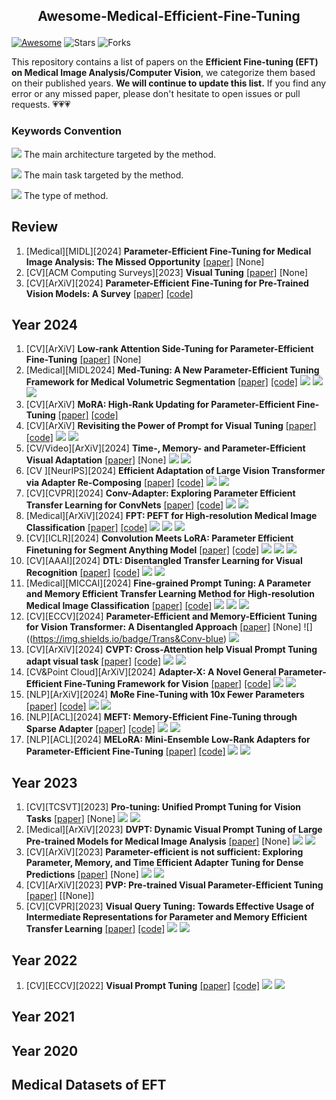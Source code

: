## <p align=center>Awesome-Medical-Efficient-Fine-Tuning</p>

[![Awesome](https://awesome.re/badge.svg)](https://awesome.re) ![Stars](https://img.shields.io/github/stars/ChandlerBang/Awesome-Medical-Efficient-Fine-Tuning?color=yellow)  ![Forks](https://img.shields.io/github/forks/ChandlerBang/Awesome-Medical-Efficient-Fine-Tuning?color=blue&label=Fork)

This repository contains a list of papers on the **Efficient Fine-tuning (EFT) on Medical Image Analysis/Computer Vision**, we categorize them based on their published years.
**We will continue to update this list.** If you find any error or any missed paper, please don't hesitate to open issues or pull requests. 💗💗💗

### Keywords Convention

![](https://img.shields.io/badge/Trans-blue) The main architecture targeted by the method.

![](https://img.shields.io/badge/3Dseg-green) The main task targeted by the method.

![](https://img.shields.io/badge/Adapter-orange) The type of method.

## Review

1. [Medical][MIDL][2024] **Parameter-Efficient Fine-Tuning for Medical Image Analysis: The Missed Opportunity** [[paper]](https://arxiv.org/abs/2305.08252) [None]
2. [CV][ACM Computing Surveys][2023] **Visual Tuning** [[paper]](https://dl.acm.org/doi/abs/10.1145/3657632) [None]
3. [CV][ArXiV][2024] **Parameter-Efficient Fine-Tuning for Pre-Trained Vision Models: A Survey** [[paper]](https://arxiv.org/pdf/2402.02242) [[code]](https://github.com/synbol/Awesome-Parameter-Efficient-Transfer-Learning)

## Year 2024

1. [CV][ArXiV] **Low-rank Attention Side-Tuning for Parameter-Efficient Fine-Tuning** [[paper]](https://arxiv.org/pdf/2402.04009) [None]
2. [Medical][MIDL2024] **Med-Tuning: A New Parameter-Efficient Tuning Framework for Medical Volumetric Segmentation** [[paper]](https://arxiv.org/pdf/2304.10880v4) [[code]](https://github.com/jessie-chen99/Med-Tuning-Official) ![](https://img.shields.io/badge/Trans-blue) ![](https://img.shields.io/badge/3Dseg-green) ![](https://img.shields.io/badge/Adapter-orange)
3. [CV][ArXiV] **MoRA: High-Rank Updating for Parameter-Efficient Fine-Tuning** [[paper]](https://arxiv.org/abs/2405.12130) [[code]](https://github.com/kongds/MoRA)
4. [CV][ArXiV] **Revisiting the Power of Prompt for Visual Tuning** [[paper]](https://arxiv.org/pdf/2402.02382) [[code]](https://github.com/WangYZ1608/Self-Prompt-Tuning) ![](https://img.shields.io/badge/Trans-blue) ![](https://img.shields.io/badge/Prompt-orange)
5. [CV/Video][ArXiV][2024] **Time-, Memory- and Parameter-Efficient Visual Adaptation** [[paper]](https://arxiv.org/pdf/2402.02887) [None] ![](https://img.shields.io/badge/Trans-blue) ![](https://img.shields.io/badge/Side_Tuning-orange)
6. [CV ][NeurIPS][2024] **Efficient Adaptation of Large Vision Transformer via Adapter Re-Composing** [[paper]](https://proceedings.neurips.cc/paper_files/paper/2023/file/a4ca07aa108036f80cbb5b82285fd4b1-Paper-Conference.pdf) [[code]](https://github.com/DavidYanAnDe/ARC) ![](https://img.shields.io/badge/Trans-blue) ![](https://img.shields.io/badge/Adapter-orange)
7. [CV][CVPR][2024] **Conv-Adapter: Exploring Parameter Efficient Transfer Learning for ConvNets** [[paper]](https://arxiv.org/pdf/2208.07463) [[code]](https://github.com/Hhhhhhao/Conv-Adapter/tree/main) ![](https://img.shields.io/badge/CNN-blue) ![](https://img.shields.io/badge/Adapter-orange)
8. [Medical][ArXiV][2024] **FPT: PEFT for High-resolution Medical Image Classification** [[paper]](https://arxiv.org/pdf/2403.07576v2) [[code]](https://github.com/yijinhuang/fpt) ![](https://img.shields.io/badge/Trans-blue) ![](https://img.shields.io/badge/2Dcls-green) ![](https://img.shields.io/badge/Side_Tuning-orange)
9. [CV][ICLR][2024] **Convolution Meets LoRA: Parameter Efficient Finetuning for Segment Anything Model** [[paper]](https://arxiv.org/pdf/2401.17868) [[code]](https://github.com/autogluon/autogluon/tree/master/examples/automm/Conv-LoRA) ![](https://img.shields.io/badge/SAM-blue) ![](https://img.shields.io/badge/2Dseg-green) ![](https://img.shields.io/badge/LoRA-orange)
10. [CV][AAAI][2024] **DTL: Disentangled Transfer Learning for Visual Recognition** [[paper]](https://ojs.aaai.org/index.php/AAAI/article/view/29096) [[code]](https://github.com/heekhero/DTL) ![](https://img.shields.io/badge/Trans-blue) ![](https://img.shields.io/badge/Side_Tuning-orange)
11. [Medical][MICCAI][2024] **Fine-grained Prompt Tuning: A Parameter and Memory Efficient Transfer Learning Method for High-resolution Medical Image Classification** [[paper]](https://arxiv.org/pdf/2403.07576) [[code]](https://github.com/yijinhuang/fpt) ![](https://img.shields.io/badge/Trans-blue) ![](https://img.shields.io/badge/2Dcls-green) ![](https://img.shields.io/badge/Side_Tuning/VPT-orange)
12. [CV][ECCV][2024] **Parameter-Efficient and Memory-Efficient Tuning for Vision Transformer: A Disentangled Approach** [[paper]](https://arxiv.org/abs/2407.06964) [None] ![]((https://img.shields.io/badge/Trans&Conv-blue) ![](https://img.shields.io/badge/Side_Tuning-orange)
13. [CV][ArXiV][2024] **CVPT: Cross-Attention help Visual Prompt Tuning adapt visual task** [[paper]](https://arxiv.org/abs/2408.14961) [[code]](https://github.com/xlgsyzp/cvpt) ![](https://img.shields.io/badge/Trans-blue) ![](https://img.shields.io/badge/Prompt-orange)
14. [CV&Point Cloud][ArXiV][2024] **Adapter-X: A Novel General Parameter-Efficient Fine-Tuning Framework for Vision** [[paper]](https://arxiv.org/abs/2406.03051) [[code]](https://github.com/leoli646/Adapter-X) ![](https://img.shields.io/badge/Trans-blue) ![](https://img.shields.io/badge/Adapter-orange)
15. [NLP][ArXiV][2024] **MoRe Fine-Tuning with 10x Fewer Parameters** [[paper]](https://openreview.net/pdf?id=AzTz27n6O2) [[code]](https://github.com/sprocketlab/sparse_matrix_fine_tuning) ![](https://img.shields.io/badge/Trans-blue) ![](https://img.shields.io/badge/LoRA-orange)
16. [NLP][ACL][2024] **MEFT: Memory-Efficient Fine-Tuning through Sparse Adapter** [[paper]](https://arxiv.org/abs/2406.04984) [[code]](https://github.com/currentf/meft) ![](https://img.shields.io/badge/Trans-blue) ![](https://img.shields.io/badge/Adapter-orange)
17. [NLP][ACL][2024] **MELoRA: Mini-Ensemble Low-Rank Adapters for Parameter-Efficient Fine-Tuning** [[paper]](https://aclanthology.org/2024.acl-long.168/) [[code]](https://github.com/chasonshi/melora) ![](https://img.shields.io/badge/Trans-blue) ![](https://img.shields.io/badge/LoRA-orange)

## Year 2023

1. [CV][TCSVT][2023] **Pro-tuning: Unified Prompt Tuning for Vision Tasks** [[paper]](https://ieeexplore.ieee.org/abstract/document/10295530) [None] ![](https://img.shields.io/badge/CNN&Trans-blue) ![](https://img.shields.io/badge/Prompt-orange)
2. [Medical][ArXiV][2023] **DVPT: Dynamic Visual Prompt Tuning of Large Pre-trained Models for Medical Image Analysis** [[paper]](https://arxiv.org/pdf/2307.09787) [None] ![](https://img.shields.io/badge/Trans-blue) ![](https://img.shields.io/badge/Prompt-orange)
3. [CV][ArXiV][2023] **Parameter-efficient is not sufficient: Exploring Parameter, Memory, and Time Efficient Adapter Tuning for Dense Predictions** [[paper]](https://arxiv.org/pdf/2306.09729) [None] ![](https://img.shields.io/badge/Trans-blue) ![](https://img.shields.io/badge/Side_Tuning-orange)
4. [CV][ArXiV][2023] **PVP: Pre-trained Visual Parameter-Efficient Tuning** [[paper]](https://arxiv.org/abs/2304.13639) [[None]]
5. [CV][CVPR][2023] **Visual Query Tuning: Towards Effective Usage of Intermediate Representations for Parameter and Memory Efficient Transfer Learning** [[paper]](https://arxiv.org/abs/2212.03220) [[code]](https://github.com/andytu28/VQT) ![](https://img.shields.io/badge/Trans-blue) ![](https://img.shields.io/badge/Side_Tuning-orange)

## Year 2022

1. [CV][ECCV][2022] **Visual Prompt Tuning** [[paper]](https://link.springer.com/chapter/10.1007/978-3-031-19827-4_41) [[code]](https://github.com/kmnp/vpt) ![](https://img.shields.io/badge/Trans-blue) ![](https://img.shields.io/badge/Prompt-orange)

## Year 2021

## Year 2020

## Medical Datasets of EFT
